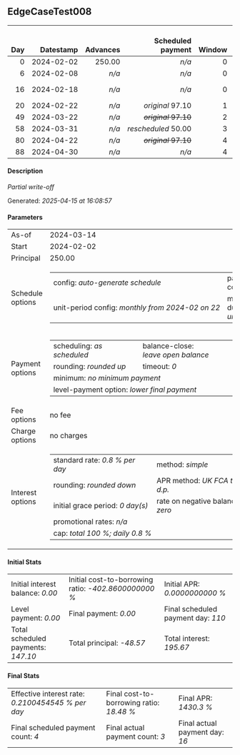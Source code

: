 <h2>EdgeCaseTest008</h2><table><thead style="vertical-align: bottom;"><th style="text-align: right;">Day</th><th style="text-align: right;">Datestamp</th><th style="text-align: right;">Advances</th><th style="text-align: right;">Scheduled payment</th><th style="text-align: right;">Window</th><th style="text-align: right;">Payment due</th><th style="text-align: right;">Actual payments</th><th style="text-align: right;">Generated payment</th><th style="text-align: right;">Net effect</th><th style="text-align: right;">Payment status</th><th style="text-align: right;">Balance status</th><th style="text-align: right;">Simple interest</th><th style="text-align: right;">New interest</th><th style="text-align: right;">New charges</th><th style="text-align: right;">Principal portion</th><th style="text-align: right;">Fee portion</th><th style="text-align: right;">Interest portion</th><th style="text-align: right;">Charges portion</th><th style="text-align: right;">Fee refund</th><th style="text-align: right;">Principal balance</th><th style="text-align: right;">Fee balance</th><th style="text-align: right;">Interest balance</th><th style="text-align: right;">Charges balance</th><th style="text-align: right;">Settlement figure</th><th style="text-align: right;">Fee refund if&nbsp;settled</th></thead><tr style="text-align: right;"><td class="ci00">0</td><td class="ci01" style="white-space: nowrap;">2024-02-02</td><td class="ci02">250.00</td><td class="ci03" style="white-space: nowrap;"><i>n/a<i></td><td class="ci04">0</td><td class="ci05">0.00</td><td class="ci06"><i>n/a</i></td><td class="ci07"><i>n/a</i></td><td class="ci08">0.00</td><td class="ci09"><i>none&nbsp;scheduled</i></td><td class="ci10">open</td><td class="ci13">0.0000</td><td class="ci14">0.0000</td><td class="ci15"><i>n/a</i></td><td class="ci16">0.00</td><td class="ci17">0.00</td><td class="ci18">0.00</td><td class="ci19">0.00</td><td class="ci20">0.00</td><td class="ci21">250.00</td><td class="ci22">0.00</td><td class="ci23">0.0000</td><td class="ci24">0.00</td><td class="ci25">250.00</td><td class="ci26">0.00</td></tr><tr style="text-align: right;"><td class="ci00">6</td><td class="ci01" style="white-space: nowrap;">2024-02-08</td><td class="ci02"><i>n/a</i></td><td class="ci03" style="white-space: nowrap;"><i>n/a<i></td><td class="ci04">0</td><td class="ci05">0.00</td><td class="ci06"><i>write-off</i>&nbsp;42.00</td><td class="ci07"><i>n/a</i></td><td class="ci08">42.00</td><td class="ci09"><i>extra&nbsp;payment</i></td><td class="ci10">open</td><td class="ci13">12.0000</td><td class="ci14">12.0000</td><td class="ci15"><i>n/a</i></td><td class="ci16">30.00</td><td class="ci17">0.00</td><td class="ci18">12.00</td><td class="ci19">0.00</td><td class="ci20">0.00</td><td class="ci21">220.00</td><td class="ci22">0.00</td><td class="ci23">0.0000</td><td class="ci24">0.00</td><td class="ci25">220.00</td><td class="ci26">0.00</td></tr><tr style="text-align: right;"><td class="ci00">16</td><td class="ci01" style="white-space: nowrap;">2024-02-18</td><td class="ci02"><i>n/a</i></td><td class="ci03" style="white-space: nowrap;"><i>n/a<i></td><td class="ci04">0</td><td class="ci05">0.00</td><td class="ci06"><i>confirmed</i>&nbsp;97.01<br/><i>confirmed</i>&nbsp;97.01</td><td class="ci07"><i>n/a</i></td><td class="ci08">194.02</td><td class="ci09"><i>extra&nbsp;payment</i></td><td class="ci10">open</td><td class="ci13">17.6000</td><td class="ci14">17.6000</td><td class="ci15"><i>n/a</i></td><td class="ci16">176.42</td><td class="ci17">0.00</td><td class="ci18">17.60</td><td class="ci19">0.00</td><td class="ci20">0.00</td><td class="ci21">43.58</td><td class="ci22">0.00</td><td class="ci23">0.0000</td><td class="ci24">0.00</td><td class="ci25">43.58</td><td class="ci26">0.00</td></tr><tr style="text-align: right;"><td class="ci00">20</td><td class="ci01" style="white-space: nowrap;">2024-02-22</td><td class="ci02"><i>n/a</i></td><td class="ci03" style="white-space: nowrap;"><i>original</i> 97.10</td><td class="ci04">1</td><td class="ci05">0.00</td><td class="ci06"><i>n/a</i></td><td class="ci07"><i>n/a</i></td><td class="ci08">0.00</td><td class="ci09"><i>nothing&nbsp;due</i></td><td class="ci10">open</td><td class="ci13">1.3946</td><td class="ci14">1.3946</td><td class="ci15"><i>n/a</i></td><td class="ci16">0.00</td><td class="ci17">0.00</td><td class="ci18">0.00</td><td class="ci19">0.00</td><td class="ci20">0.00</td><td class="ci21">43.58</td><td class="ci22">0.00</td><td class="ci23">1.3946</td><td class="ci24">0.00</td><td class="ci25">44.97</td><td class="ci26">0.00</td></tr><tr style="text-align: right;"><td class="ci00">49</td><td class="ci01" style="white-space: nowrap;">2024-03-22</td><td class="ci02"><i>n/a</i></td><td class="ci03" style="white-space: nowrap;"><i><s>original</i> 97.10</s></td><td class="ci04">2</td><td class="ci05">0.00</td><td class="ci06"><i>n/a</i></td><td class="ci07"><i>n/a</i></td><td class="ci08">0.00</td><td class="ci09"><i>nothing&nbsp;due</i></td><td class="ci10">open</td><td class="ci13">10.1106</td><td class="ci14">10.1106</td><td class="ci15"><i>n/a</i></td><td class="ci16">0.00</td><td class="ci17">0.00</td><td class="ci18">0.00</td><td class="ci19">0.00</td><td class="ci20">0.00</td><td class="ci21">43.58</td><td class="ci22">0.00</td><td class="ci23">11.5051</td><td class="ci24">0.00</td><td class="ci25">55.08</td><td class="ci26">0.00</td></tr><tr style="text-align: right;"><td class="ci00">58</td><td class="ci01" style="white-space: nowrap;">2024-03-31</td><td class="ci02"><i>n/a</i></td><td class="ci03" style="white-space: nowrap;"><i>rescheduled</i>&nbsp;50.00</td><td class="ci04">3</td><td class="ci05">50.00</td><td class="ci06"><i>n/a</i></td><td class="ci07"><i>n/a</i></td><td class="ci08">50.00</td><td class="ci09"><i>not&nbsp;yet&nbsp;due</i></td><td class="ci10">open</td><td class="ci13">3.1378</td><td class="ci14">3.1378</td><td class="ci15"><i>n/a</i></td><td class="ci16">35.36</td><td class="ci17">0.00</td><td class="ci18">14.64</td><td class="ci19">0.00</td><td class="ci20">0.00</td><td class="ci21">8.22</td><td class="ci22">0.00</td><td class="ci23">0.0000</td><td class="ci24">0.00</td><td class="ci25">58.22</td><td class="ci26">0.00</td></tr><tr style="text-align: right;"><td class="ci00">80</td><td class="ci01" style="white-space: nowrap;">2024-04-22</td><td class="ci02"><i>n/a</i></td><td class="ci03" style="white-space: nowrap;"><i><s>original</i> 97.10</s></td><td class="ci04">4</td><td class="ci05">0.00</td><td class="ci06"><i>n/a</i></td><td class="ci07"><i>n/a</i></td><td class="ci08">0.00</td><td class="ci09"><i>nothing&nbsp;due</i></td><td class="ci10">open</td><td class="ci13">1.4467</td><td class="ci14">1.4467</td><td class="ci15"><i>n/a</i></td><td class="ci16">0.00</td><td class="ci17">0.00</td><td class="ci18">0.00</td><td class="ci19">0.00</td><td class="ci20">0.00</td><td class="ci21">8.22</td><td class="ci22">0.00</td><td class="ci23">1.4467</td><td class="ci24">0.00</td><td class="ci25">9.66</td><td class="ci26">0.00</td></tr><tr style="text-align: right;"><td class="ci00">88</td><td class="ci01" style="white-space: nowrap;">2024-04-30</td><td class="ci02"><i>n/a</i></td><td class="ci03" style="white-space: nowrap;"><i>n/a<i></td><td class="ci04">4</td><td class="ci05">0.00</td><td class="ci06"><i>n/a</i></td><td class="ci07">10.19</td><td class="ci08">10.19</td><td class="ci09"><i>generated</i></td><td class="ci10">closed</td><td class="ci13">0.5261</td><td class="ci14">0.5261</td><td class="ci15"><i>n/a</i></td><td class="ci16">8.22</td><td class="ci17">0.00</td><td class="ci18">1.97</td><td class="ci19">0.00</td><td class="ci20">0.00</td><td class="ci21">0.00</td><td class="ci22">0.00</td><td class="ci23">0.0000</td><td class="ci24">0.00</td><td class="ci25">10.19</td><td class="ci26">0.00</td></tr></table><p><h4>Description</h4><i>Partial write-off</i></p><p>Generated: <i>2025-04-15 at 16:08:57</i></p><h4>Parameters</h4><table><tr><td>As-of</td><td>2024-03-14</td></tr><tr><td>Start</td><td>2024-02-02</td></tr><tr><td>Principal</td><td>250.00</td></tr><tr><td>Schedule options</td><td><table><tr><td>config: <i>auto-generate schedule</i></td><td>payment count: <i>4</i></td></tr><tr><td style="white-space: nowrap;">unit-period config: <i>monthly from 2024-02 on 22</i></td><td>max duration: <i>unlimited</i></td></tr></table></td></tr><tr><td>Payment options</td><td><table><tr><td>scheduling: <i>as scheduled</i></td><td>balance-close: <i>leave&nbsp;open&nbsp;balance</i></td></tr><tr><td>rounding: <i>rounded up</i></td><td>timeout: <i>0</i></td></tr><tr><td colspan='2'>minimum: <i>no&nbsp;minimum&nbsp;payment</i></td></tr><tr><td colspan='2'>level-payment option: <i>lower&nbsp;final&nbsp;payment</i></td></tr></table></td></tr><tr><td>Fee options</td><td>no fee</td></tr><tr><td>Charge options</td><td>no charges</td></tr><tr><td>Interest options</td><td><table><tr><td>standard rate: <i>0.8 % per day</i></td><td>method: <i>simple</i></td></tr><tr><td>rounding: <i>rounded down</i></td><td>APR method: <i>UK FCA to 1 d.p.</i></td></tr><tr><td>initial grace period: <i>0 day(s)</i></td><td>rate on negative balance: <i>zero</i></td></tr><tr><td colspan="2">promotional rates: <i><i>n/a</i></i></td></tr><tr><td colspan="2">cap: <i>total 100 %; daily 0.8 %</td></tr></table></td></tr></table><h4>Initial Stats</h4><table><tr><td>Initial interest balance: <i>0.00</i></td><td>Initial cost-to-borrowing ratio: <i>-402.8600000000 %</i></td><td>Initial APR: <i>0.0000000000 %</i></td></tr><tr><td>Level payment: <i>0.00</i></td><td>Final payment: <i>0.00</i></td><td>Final scheduled payment day: <i>110</i></td></tr><tr><td>Total scheduled payments: <i>147.10</i></td><td>Total principal: <i>-48.57</i></td><td>Total interest: <i>195.67</i></td></tr></table><h4>Final Stats</h4><table><tr><td>Effective interest rate: <i>0.2100454545 % per day</i></td><td>Final cost-to-borrowing ratio: <i>18.48 %</i></td><td>Final APR: <i>1430.3 %</i></td></tr><tr><td>Final scheduled payment count: <i>4</i></td><td>Final actual payment count: <i>3</i></td><td>Final actual payment day: <i>16</i></td></tr></table>